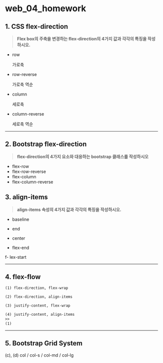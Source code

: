 # web_04_homework



## 1. CSS flex-direction

> **Flex box의 주축을 변경하는 flex-direction의 4가지 값과 각각의 특징을 작성하시오.**

- row

  가로축

- row-reverse

  가로축 역순

- column

  세로축

- column-reverse

  세로축 역순

___

## 2. Bootstrap flex-direction

> **flex-direction의 4가지 요소와 대응하는 bootstrap 클래스를 작성하시오**

- flex-row
- flex-row-reverse
- flex-column
- flex-column-reverse



## 3. align-items

> **align-items 속성의 4가지 값과 각각의 특징을 작성하시오.**

- baseline

- end

- center

- flex-end

f- lex-start

___

## 4. flex-flow

```html
(1) flex-direction, flex-wrap 

(2) flex-direction, align-items

(3) justify-content, flex-wrap 

(4) justify-content, align-items
>>
(1)
```



___

## 5. Bootstrap Grid System

(c), (d) col / col-s / col-md /  col-lg